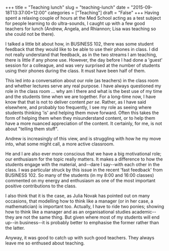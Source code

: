 +++
title = "Teaching lunch"
slug = "teaching-lunch"
date = "2015-09-18T13:37:00+12:00"
categories = ["Teaching"]
draft = "False"
+++
Having spent a relaxing couple of hours at the Med School acting as a test subject for people learning to do ultra-sounds, I caught up with a few good teachers for lunch (Andrew, Angela, and Rhiannon; Lisa was teaching so she could not be there).

I talked a little bit about how, in BUSINESS 102, there was some student feedback that they would like to be able to use their phones in class. I did not really understand that feedback, as in the two streams I am teaching, there is little if any phone use. However, the day before I had done a 'guest' session for a colleague, and was very surprised at the number of students using their phones during the class. It must have been half of them.

This led into a conversation about our role (as teachers) in the class room and whether lectures serve any real purpose. I have always questioned my role in the class room ... why am I there and what is the best use of my time and the students time when we are together. For a long-time now, I have know that that is not to deliver content _per se_. Rather, as I have said elsewhere, and probably too frequently, I see my role as seeing where students thinking 'is' and helping them move forward. Often this takes the form of helping them when they misunderstand content, or to help them have a more nuanced appreciation of the content. It certainly, for me, is not about "telling them stuff".

Andrew is increasingly of this view, and is struggling with how he my move into, what some might call, a more active classroom. 

He and I are also ever more conscious that we have a big motivational role; our enthusiasm for the topic really matters. It makes a difference to how the students engage with the material, and--dare I say--with each other in the class. I was particular struck by this issue in the recent 'fast feedback' from BUSINESS 102. So many of the students (in my 8:00 and 16:00 classes) commented on my energy and enthusiasm as one of the most important positive contributions to the class.

I also think that it is the case, as Julia Novak has pointed out on many occasions, that modelling how to think like a manager (or in her case, a mathematician) is important too. Actually, I have to ride two ponies; showing how to think like a manager and as an organisational studies academic--they are not the same thing. But given where most of my students will end up--in business--it is probably better to emphasise the former rather than the latter.

Anyway, it was good to catch up with such good teachers. They always leave me so enthused about teaching.

